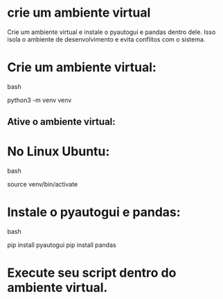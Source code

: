 # crie um ambiente virtual

Crie um ambiente virtual e instale o pyautogui e pandas dentro dele. Isso isola o ambiente de desenvolvimento e evita conflitos com o sistema.

# Crie um ambiente virtual:
bash

python3 -m venv venv

## Ative o ambiente virtual:
# No Linux Ubuntu:
bash

source venv/bin/activate

# Instale o pyautogui e pandas:
bash

pip install pyautogui
pip install pandas

# Execute seu script dentro do ambiente virtual.